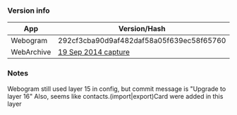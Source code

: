 ### Version info
App|Version/Hash|Date
---|---|---
Webogram|292cf3cba90d9af482daf58a05f639ec58f65760|11.09.14
WebArchive|[19 Sep 2014 capture](http://web.archive.org/web/20140919095755/https://core.telegram.org/schema)|n/a

### Notes
Webogram still used layer 15 in config, but commit message is "Upgrade to layer 16"
Also, seems like contacts.(import|export)Card were added in this layer
